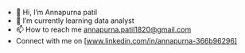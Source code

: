 - 👋 Hi, I’m Annapurna patil
- 🌱 I’m currently learning data analyst 
- 📫 How to reach me annapurna.patil1820@gmail.com
- Connect with me on [www.linkedin.com/in/annapurna-366b96296]

<!---
annapurnapatil1820/annapurnapatil1820 is a ✨ special ✨ repository because its `README.md` (this file) appears on your GitHub profile.
You can click the Preview link to take a look at your changes.
--->
